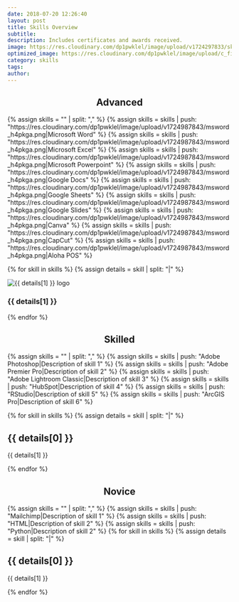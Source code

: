 ```yaml
---
date: 2018-07-20 12:26:40
layout: post
title: Skills Overview
subtitle: 
description: Includes certificates and awards received.
image: https://res.cloudinary.com/dp1pwklel/image/upload/v1724297833/skills_veetm0.png
optimized_image: https://res.cloudinary.com/dp1pwklel/image/upload/c_fill,w_380,h_200/v1724297833/skills_veetm0.png
category: skills
tags:
author:
---
```


<h2 style="text-align: center;">Advanced</h2>

<section class="skills-grid">
  {% assign skills = "" | split: "," %}
   {% assign skills = skills | push: "https://res.cloudinary.com/dp1pwklel/image/upload/v1724987843/msword_h4pkga.png|Microsoft Word" %}
  {% assign skills = skills | push: "https://res.cloudinary.com/dp1pwklel/image/upload/v1724987843/msword_h4pkga.png|Microsoft Excel" %}
  {% assign skills = skills | push: "https://res.cloudinary.com/dp1pwklel/image/upload/v1724987843/msword_h4pkga.png|Microsoft Powerpoint" %}
  {% assign skills = skills | push: "https://res.cloudinary.com/dp1pwklel/image/upload/v1724987843/msword_h4pkga.png|Google Docs" %}
  {% assign skills = skills | push: "https://res.cloudinary.com/dp1pwklel/image/upload/v1724987843/msword_h4pkga.png|Google Sheets" %}
  {% assign skills = skills | push: "https://res.cloudinary.com/dp1pwklel/image/upload/v1724987843/msword_h4pkga.png|Google Slides" %}
  {% assign skills = skills | push: "https://res.cloudinary.com/dp1pwklel/image/upload/v1724987843/msword_h4pkga.png|Canva" %}
  {% assign skills = skills | push: "https://res.cloudinary.com/dp1pwklel/image/upload/v1724987843/msword_h4pkga.png|CapCut" %}
  {% assign skills = skills | push: "https://res.cloudinary.com/dp1pwklel/image/upload/v1724987843/msword_h4pkga.png|Aloha POS" %}

  {% for skill in skills %}
    {% assign details = skill | split: "|" %}
    <div class="skill-card">
      <div class="card-image">
        <img src="{{ details[0] }}" alt="{{ details[1] }} logo">
      </div>
      <div class="card-content">
        <h3>{{ details[1] }}</h3>
      </div>
    </div>
  {% endfor %}
</section>


<h2 style="text-align: center;">Skilled</h2>

<section class="skills-grid">
  {% assign skills = "" | split: "," %}
  {% assign skills = skills | push: "Adobe Photoshop|Description of skill 1" %}
  {% assign skills = skills | push: "Adobe Premier Pro|Description of skill 2" %}
  {% assign skills = skills | push: "Adobe Lightroom Classic|Description of skill 3" %}
  {% assign skills = skills | push: "HubSpot|Description of skill 4" %}
  {% assign skills = skills | push: "RStudio|Description of skill 5" %}
  {% assign skills = skills | push: "ArcGIS Pro|Description of skill 6" %}

  {% for skill in skills %}
    {% assign details = skill | split: "|" %}
    <div class="skill-card">
      <div class="card-content">
        <h2>{{ details[0] }}</h2>
        <p>{{ details[1] }}</p>
      </div>
    </div>
  {% endfor %}
</section>

<h2 style="text-align: center;">Novice</h2>

<section class="skills-grid">
  {% assign skills = "" | split: "," %}
  {% assign skills = skills | push: "Mailchimp|Description of skill 1" %}
  {% assign skills = skills | push: "HTML|Description of skill 2" %}
  {% assign skills = skills | push: "Python|Description of skill 2" %}
  {% for skill in skills %}
    {% assign details = skill | split: "|" %}
    <div class="skill-card">
      <div class="card-content">
        <h2>{{ details[0] }}</h2>
        <p>{{ details[1] }}</p>
      </div>
    </div>
  {% endfor %}
</section>